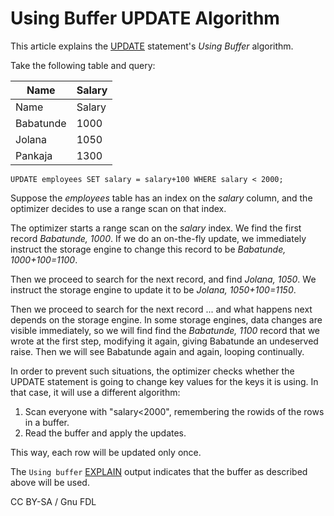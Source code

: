 
# Using Buffer UPDATE Algorithm

This article explains the [UPDATE](../../data-manipulation/changing-deleting-data/update.md) statement's *Using Buffer* algorithm.


Take the following table and query:



| Name | Salary |
| --- | --- |
| Name | Salary |
| Babatunde | 1000 |
| Jolana | 1050 |
| Pankaja | 1300 |



```
UPDATE employees SET salary = salary+100 WHERE salary < 2000;
```

Suppose the *employees* table has an index on the *salary* column, and the optimizer decides to use a range scan on that index.


The optimizer starts a range scan on the *salary* index. We find the first record *Babatunde, 1000*. If we do an on-the-fly update, we immediately instruct the storage engine to change this record to be *Babatunde, 1000+100=1100*.


Then we proceed to search for the next record, and find *Jolana, 1050*. We instruct the storage engine to update it to be *Jolana, 1050+100=1150*.


Then we proceed to search for the next record ... and what happens next depends on the storage engine. In some storage engines, data changes are visible immediately, so we will find find the *Babatunde, 1100* record that we wrote at the first step, modifying it again, giving Babatunde an undeserved raise. Then we will see Babatunde again and again, looping continually.


In order to prevent such situations, the optimizer checks whether the UPDATE statement is going to change key values for the keys it is using. In that case, it will use a different algorithm:


1. Scan everyone with "salary<2000", remembering the rowids of the rows in a buffer.
1. Read the buffer and apply the updates.


This way, each row will be updated only once.


The `Using buffer` [EXPLAIN](explain.md) output indicates that the buffer as described above will be used.


CC BY-SA / Gnu FDL

